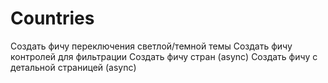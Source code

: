 # Countries
Создать фичу переключения светлой/темной темы
Создать фичу контролей для фильтрации
Создать фичу стран (async)
Создать фичу с детальной страницей (async)